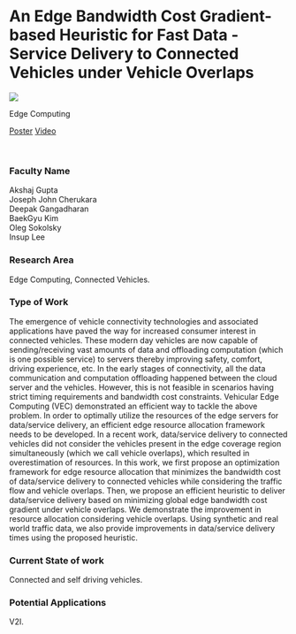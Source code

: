 # An Edge Bandwidth Cost Gradient-based Heuristic for Fast Data - Service Delivery to Connected Vehicles under Vehicle Overlaps

![](https://i.imgur.com/kBOvXCZ.png)

Edge Computing

[Poster](08.%20An%20Edge%20Bandwidth%20Cost%20Gradient-based%20Heuristic%20for%20Fast%20Data%20-%20Service%20Delivery%20to%20Connected%20Vehicles%20under%20Vehicle%20Overlaps.pdf)
[Video](https://youtu.be/t95sGOnkEi8)

<br>


### Faculty Name

Akshaj Gupta<br>
Joseph John Cherukara<br>
Deepak Gangadharan<br>
BaekGyu Kim<br>
Oleg Sokolsky<br>
Insup Lee


### Research Area

Edge Computing, Connected Vehicles.


### Type of Work

The emergence of vehicle connectivity technologies and associated applications have paved the way for increased consumer interest in connected vehicles. These modern day vehicles are now capable of sending/receiving vast amounts of data and offloading computation (which is one possible service) to servers thereby improving safety, comfort, driving experience, etc. In the early stages of connectivity, all the data communication and computation offloading happened between the cloud server and the vehicles. However, this is not feasible in scenarios having strict timing requirements and bandwidth cost constraints. Vehicular Edge Computing (VEC) demonstrated an efficient way to tackle the above problem. In order to optimally utilize the resources of the edge servers for data/service delivery, an efficient edge resource allocation framework needs to be developed. In a recent work, data/service delivery to connected vehicles did not consider the vehicles present in the edge coverage region simultaneously (which we call vehicle overlaps), which resulted in overestimation of resources. In this work, we first propose an optimization framework for edge resource allocation that minimizes the bandwidth cost of data/service delivery to connected vehicles while considering the traffic flow and vehicle overlaps. Then, we propose an efficient heuristic to deliver data/service delivery based on minimizing global edge bandwidth cost gradient under vehicle overlaps. We demonstrate the improvement in resource allocation considering vehicle overlaps. Using synthetic and real world traffic data, we also provide improvements in data/service delivery times using the proposed heuristic.


### Current State of work

Connected and self driving vehicles.


### Potential Applications

V2I.
